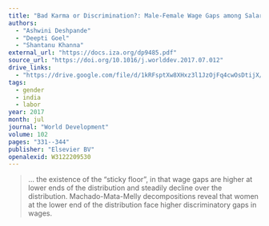 ```yaml
---
title: "Bad Karma or Discrimination?: Male-Female Wage Gaps among Salaried Workers in India"
authors:
  - "Ashwini Deshpande"
  - "Deepti Goel"
  - "Shantanu Khanna"
external_url: "https://docs.iza.org/dp9485.pdf"
source_url: "https://doi.org/10.1016/j.worlddev.2017.07.012"
drive_links:
  - "https://drive.google.com/file/d/1kRFsptXw8XHxz3l1JzOjFq4cwOsDtijX/view?usp=drivesdk"
tags:
  - gender
  - india
  - labor
year: 2017
month: jul
journal: "World Development"
volume: 102
pages: "331--344"
publisher: "Elsevier BV"
openalexid: W3122209530
---
```


> ... the existence of the “sticky floor”, in that wage gaps are higher at lower ends of the distribution and steadily decline over the distribution.
> Machado-Mata-Melly decompositions reveal that women at the lower end of the distribution face higher discriminatory gaps in wages.
